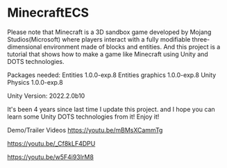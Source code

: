 # MinecraftECS
Please note that Minecraft is a 3D sandbox game developed by Mojang Studios(Microsoft) where players interact with a fully modifiable three-dimensional environment made of blocks and entities.  And this project is a tutorial that shows how to make a game like Minecraft using Unity and DOTS technologies.

Packages needed:
Entities 1.0.0-exp.8
Entities graphics 1.0.0-exp.8
Unity Physics 1.0.0-exp.8

Unity Version:
2022.2.0b10

It's been 4 years since last time I update this project. and I hope you can learn some Unity DOTS technologies from it! Enjoy it! 

Demo/Trailer Videos
https://youtu.be/mBMsXCammTg

https://youtu.be/_Cf8kLF4DPU

https://youtu.be/w5F4i93IrM8
